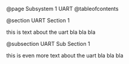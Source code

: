 @page Subsystem 1 UART
@tableofcontents

@section UART Section 1

this is text about the uart bla bla bla

@subsection UART Sub Section 1

this is even more text about the uart bla bla bla